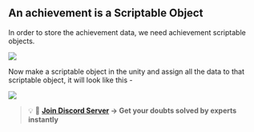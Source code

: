 ## An achievement is a Scriptable Object

In order to store the achievement data, we need achievement scriptable objects.

![](Images/6.png)

Now make a scriptable object in the unity and assign all the data to that scriptable object, it will look like this -

![](Images/7.png)


>💡 🚀 **[Join Discord Server](https://discord.gg/J5zDscnzms) → Get your doubts solved by experts instantly**
